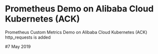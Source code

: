 # Prometheus Demo on Alibaba Cloud Kubernetes (ACK)
Prometheus Custom Metrics Demo on Alibaba Cloud Kubernetes (ACK)
http_requests is added 


#7 May 2019
